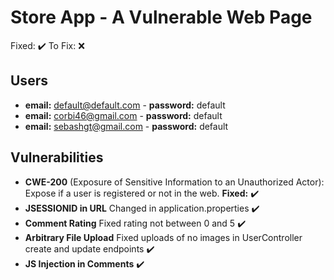# Store App - A Vulnerable Web Page

Fixed: :heavy_check_mark:
To Fix: :x:

## Users
* **email:** default@default.com - **password:** default
* **email:** corbi46@gmail.com - **password:** default
* **email:** sebashgt@gmail.com - **password:** default

## Vulnerabilities
* **CWE-200** (Exposure of Sensitive Information to an Unauthorized Actor): Expose if a user is registered or not in the web. **Fixed:** :heavy_check_mark:
* **JSESSIONID in URL** Changed in application.properties :heavy_check_mark:
* **Comment Rating** Fixed rating not between 0 and 5 :heavy_check_mark:
* **Arbitrary File Upload** Fixed uploads of no images in UserController create and update endpoints :heavy_check_mark:
* **JS Injection in Comments** :heavy_check_mark: